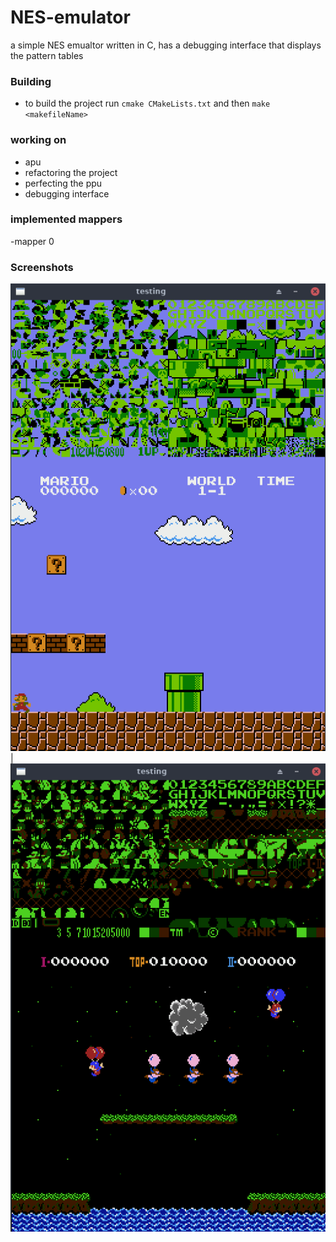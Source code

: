 # NES-emulator
a simple NES emualtor written in C, has a debugging interface that displays the pattern tables

### Building
- to build the project run ```cmake CMakeLists.txt``` and then ```make <makefileName>```

### working on 
- apu
- refactoring the project 
- perfecting the ppu
- debugging interface

### implemented mappers
-mapper 0

### Screenshots
<img src="/screenshots/mario.png" /> | <img src="/screenshots/balloon_fight.png" /> 
